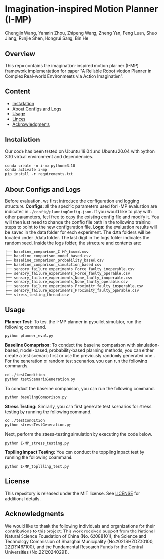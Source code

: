 # Imagination-inspired Motion Planner (I-MP)
Chengjin Wang, Yanmin Zhou, Zhipeng Wang, Zheng Yan, Feng Luan, Shuo Jiang, Runjie Shen, Hongrui Sang, Bin He
## Overview
This repo contains the imagination-inspired motion planner (I-MP) framework implementation for paper "A Reliable Robot Motion Planner in Complex Real-world Environments via Action Imagination".
## Content
* [Installation](#Installation)
* [About Configs and Logs](#About-Configs-and-Logs)
* [Usage](#Usage)
* [Linces](#Linces)
* [Acknowledgments](#Acknowledgments)
## Installation
Our code has been tested on Ubuntu 18.04 and Ubuntu 20.04 with python 3.10 virtual environment and dependencies.
```
conda create -n i-mp python=3.10
conda activate i-mp
pip install -r requirements.txt
```
## About Configs and Logs
Before evaluation, we first introduce the configuration and logging structure.
**Configs:** all the specific parameters used for I-MP evaluation are indicated in `./config/planningConfig.json.` If you would like to play with other parameters, feel free to copy the existing config file and modify it. You will then just need to change the config file path in the following training steps to point to the new configuration file.
**Logs:** the  evaluation results will be saved in the data folder for each experiment. The data folders will be located under ./data folder. The last digit in the logs folder indicates the random seed. Inside the logs folder, the structure and contents are:
```
├── baseline_comparison_I-MP_based.csv
├── baseline_comparison_model_based.csv
├── baseline_comparison_probability_based.csv
├── baseline_comparison_simulation_based.csv
├── sensory_failure_experiments_Force_faulty_inoperable.csv
├── sensory_failure_experiments_Force_faulty_operable.csv
├── sensory_failure_experiments_None_faulty_inoperable.csv
├── sensory_failure_experiments_None_faulty_operable.csv
├── sensory_failure_experiments_Proximity_faulty_inoperable.csv
├── sensory_failure_experiments_Proximity_faulty_operable.csv
└── stress_testing_thread.csv
```
## Usage
**Planner Test:**
To test the I-MP planner in pybullet simulator, run the following command.
```
python planner_eval.py
```
**Baseline Comaprison:**
To conduct the baseline comparison with simulation-based, model-based, probability-based planning methods, you can either create a test scenario first or use the previously randomly generated one..
For the generation of random test scenarios, you can run the following commands.
```
cd ./testCondition
python testScenarioGeneration.py
```
To conduct the baseline comparison, you can run the following command.
```
python baselingComaprison.py
```
**Stress Testing:**
Similarly, you can first generate test scenarios for stress testing by running the following command.
```
cd ./testCondition
python stressTestGeneration.py
```
Next, perform the stress-testing simulation by executing the code below.
```
python I-MP_stress_testing.py
```
**Toplling Impact Testing:**
You can conduct the toppling inpact test by running the following coammand.
```
python I-MP_topllling_test.py
```
## License
This repository is released under the MIT license. See [LICENSE](https://github.com/Travelers-lab/imagination-inspired_motion_planner_I-MP/blob/main/LICENSE) for additional details.
## Acknowledgments
We would like to thank the following individuals and organizations for their contributions to this project:
This work received support from the National Natural Science Foundation of China (No. 62088101), the Science and Technology Commission of Shanghai Municipality (No.2021SHZDZX0100, 22ZR1467100), and the Fundamental Research Funds for the Central Universities (No.22120240291).

